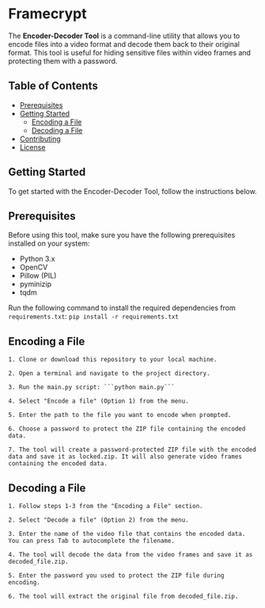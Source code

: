 # Framecrypt

The **Encoder-Decoder Tool** is a command-line utility that allows you to encode files into a video format and decode them back to their original format. This tool is useful for hiding sensitive files within video frames and protecting them with a password.

## Table of Contents
- [Prerequisites](#prerequisites)
- [Getting Started](#getting-started)
  - [Encoding a File](#encoding-a-file)
  - [Decoding a File](#decoding-a-file)
- [Contributing](#contributing)
- [License](#license)

## Getting Started
To get started with the Encoder-Decoder Tool, follow the instructions below.

## Prerequisites

Before using this tool, make sure you have the following prerequisites installed on your system:

- Python 3.x
- OpenCV
- Pillow (PIL)
- pyminizip
- tqdm

Run the following command to install the required dependencies from `requirements.txt`:
    ```pip install -r requirements.txt```

## Encoding a File

    1. Clone or download this repository to your local machine.

    2. Open a terminal and navigate to the project directory.

    3. Run the main.py script: ```python main.py```

    4. Select "Encode a file" (Option 1) from the menu.

    5. Enter the path to the file you want to encode when prompted.

    6. Choose a password to protect the ZIP file containing the encoded data.

    7. The tool will create a password-protected ZIP file with the encoded data and save it as locked.zip. It will also generate video frames containing the encoded data.

## Decoding a File

    1. Follow steps 1-3 from the "Encoding a File" section.

    2. Select "Decode a file" (Option 2) from the menu.

    3. Enter the name of the video file that contains the encoded data. You can press Tab to autocomplete the filename.

    4. The tool will decode the data from the video frames and save it as decoded_file.zip.

    5. Enter the password you used to protect the ZIP file during encoding.

    6. The tool will extract the original file from decoded_file.zip.